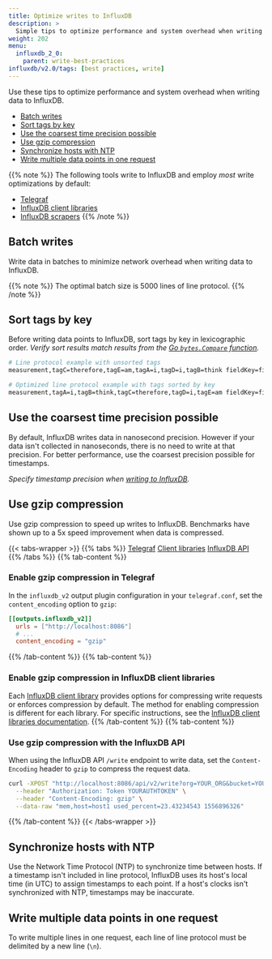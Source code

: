 ```yaml
---
title: Optimize writes to InfluxDB
description: >
  Simple tips to optimize performance and system overhead when writing data to InfluxDB.
weight: 202
menu:
  influxdb_2_0:
    parent: write-best-practices
influxdb/v2.0/tags: [best practices, write]
---
```


Use these tips to optimize performance and system overhead when writing data to InfluxDB.

- [Batch writes](#batch-writes)
- [Sort tags by key](#sort-tags-by-key)
- [Use the coarsest time precision possible](#use-the-coarsest-time-precision-possible)
- [Use gzip compression](#use-gzip-compression)
- [Synchronize hosts with NTP](#synchronize-hosts-with-ntp)
- [Write multiple data points in one request](#write-multiple-data-points-in-one-request)

{{% note %}}
The following tools write to InfluxDB and employ _most_ write optimizations by default:

- [Telegraf](/influxdb/v2.0/write-data/no-code/use-telegraf/)
- [InfluxDB client libraries](/influxdb/v2.0/tools/client-libraries/)
- [InfluxDB scrapers](/influxdb/v2.0/write-data/no-code/scrape-data/)
{{% /note %}}

## Batch writes

Write data in batches to minimize network overhead when writing data to InfluxDB.

{{% note %}}
The optimal batch size is 5000 lines of line protocol.
{{% /note %}}

## Sort tags by key

Before writing data points to InfluxDB, sort tags by key in lexicographic order.
_Verify sort results match results from the [Go `bytes.Compare` function](http://golang.org/pkg/bytes/#Compare)._

```sh
# Line protocol example with unsorted tags
measurement,tagC=therefore,tagE=am,tagA=i,tagD=i,tagB=think fieldKey=fieldValue 1562020262

# Optimized line protocol example with tags sorted by key
measurement,tagA=i,tagB=think,tagC=therefore,tagD=i,tagE=am fieldKey=fieldValue 1562020262
```

## Use the coarsest time precision possible

By default, InfluxDB writes data in nanosecond precision.
However if your data isn't collected in nanoseconds, there is no need to write at that precision.
For better performance, use the coarsest precision possible for timestamps.

_Specify timestamp precision when [writing to InfluxDB](/influxdb/v2.0/write-data/#timestamp-precision)._

## Use gzip compression

Use gzip compression to speed up writes to InfluxDB.
Benchmarks have shown up to a 5x speed improvement when data is compressed.

{{< tabs-wrapper >}}
{{% tabs %}}
[Telegraf](#)
[Client libraries](#)
[InfluxDB API](#)
{{% /tabs %}}
{{% tab-content %}}
### Enable gzip compression in Telegraf

In the `influxdb_v2` output plugin configuration in your `telegraf.conf`, set the
`content_encoding` option to `gzip`:

```toml
[[outputs.influxdb_v2]]
  urls = ["http://localhost:8086"]
  # ...
  content_encoding = "gzip"
```
{{% /tab-content %}}
{{% tab-content %}}
### Enable gzip compression in InfluxDB client libraries

Each [InfluxDB client library](/influxdb/v2.0/tools/client-libraries/) provides
options for compressing write requests or enforces compression by default.
The method for enabling compression is different for each library.
For specific instructions, see the [InfluxDB client libraries documentation](/influxdb/v2.0/tools/client-libraries/).
{{% /tab-content %}}
{{% tab-content %}}
### Use gzip compression with the InfluxDB API

When using the InfluxDB API `/write` endpoint to write data, set the `Content-Encoding`
header to `gzip` to compress the request data.

```sh
curl -XPOST "http://localhost:8086/api/v2/write?org=YOUR_ORG&bucket=YOUR_BUCKET&precision=s" \
  --header "Authorization: Token YOURAUTHTOKEN" \
  --header "Content-Encoding: gzip" \
  --data-raw "mem,host=host1 used_percent=23.43234543 1556896326"
```
{{% /tab-content %}}
{{< /tabs-wrapper >}}

## Synchronize hosts with NTP

Use the Network Time Protocol (NTP) to synchronize time between hosts.
If a timestamp isn't included in line protocol, InfluxDB uses its host's local
time (in UTC) to assign timestamps to each point.
If a host's clocks isn't synchronized with NTP, timestamps may be inaccurate.

## Write multiple data points in one request

To write multiple lines in one request, each line of line protocol must be delimited by a new line (`\n`).
